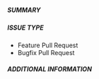 ##### SUMMARY

<!--- Describe the change -->

##### ISSUE TYPE
<!--- Pick one below and delete the rest: -->
- Feature Pull Request
- Bugfix Pull Request

##### ADDITIONAL INFORMATION

<!---
Include additional information to help people understand the change here.
For bugs that don't have a linked bug report, a step-by-step reproduction
of the problem is helpful.
  -->

<!--- Paste verbatim command output below, e.g. before and after your change -->
```

```
